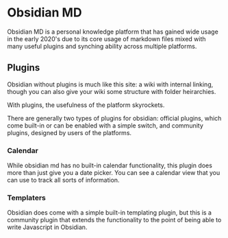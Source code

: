 # Obsidian MD

Obsidian MD is a personal knowledge platform that has gained wide usage in the early 2020's due to its core usage of markdown files mixed with many useful plugins and synching ability across multiple platforms.

## Plugins

Obsidian without plugins is much like this site: a wiki with internal linking, though you can also give your wiki some structure with folder heirarchies. 

With plugins, the usefulness of the platform skyrockets.

There are generally two types of plugins for obsidian: official plugins, which come built-in or can be enabled with a simple switch, and community plugins, designed by users of the platforms.

### Calendar

While obsidian md has no built-in calendar functionality, this plugin does more than just give you a date picker. You can see a calendar view that you can use to track all sorts of information.

### Templaters

Obsidian does come with a simple built-in templating plugin, but this is a community plugin that extends the functionality to the point of being able to write Javascript in Obsidian. 